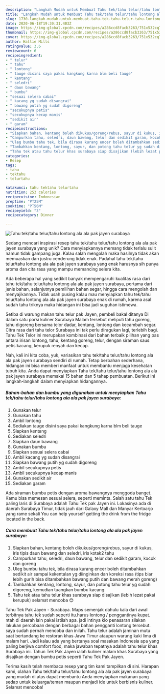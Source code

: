```yaml
---
description: "Langkah Mudah untuk Membuat Tahu tek/tahu telur/tahu lontong ala ala pak jayen surabaya Anti Gagal"
title: "Langkah Mudah untuk Membuat Tahu tek/tahu telur/tahu lontong ala ala pak jayen surabaya Anti Gagal"
slug: 1730-langkah-mudah-untuk-membuat-tahu-tek-tahu-telur-tahu-lontong-ala-ala-pak-jayen-surabaya-anti-gagal
date: 2020-06-18T19:30:31.403Z
image: https://img-global.cpcdn.com/recipes/a286ccd8facb3263/751x532cq70/tahu-tektahu-telurtahu-lontong-ala-ala-pak-jayen-surabaya-foto-resep-utama.jpg
thumbnail: https://img-global.cpcdn.com/recipes/a286ccd8facb3263/751x532cq70/tahu-tektahu-telurtahu-lontong-ala-ala-pak-jayen-surabaya-foto-resep-utama.jpg
cover: https://img-global.cpcdn.com/recipes/a286ccd8facb3263/751x532cq70/tahu-tektahu-telurtahu-lontong-ala-ala-pak-jayen-surabaya-foto-resep-utama.jpg
author: Hallie Mills
ratingvalue: 3.6
reviewcount: 6
recipeingredient:
- " telur"
- " tahu"
- " lontong"
- " tauge disini saya pakai kangkung karna blm beli tauge"
- " kentang"
- " seledri"
- " daun bawang"
- " bumbu"
- "sesuai selera cabai"
- " kacang yg sudah disangrai"
- " bawang putih yg sudah digoreng"
- "secukupnya petis"
- "secukupnya kecap manis"
- "sedikit air"
- " garam"
recipeinstructions:
- "Siapkan bahan, kentang boleh dikukus/goreng/rebus, sayur di kukus, iris tipis daun bawang dan seledri, iris kotak2 tahu"
- "Campurkan tahu, seledri, daun bawang, telur dan sedikit garam, kocok dan goreng"
- "Uleg bumbu tahu tek, bila dirasa kurang encer boleh ditambahkan sedikit air sampai kekentalan yg diinginkan dan koreksi rasa (tips biar lebih gurih bisa ditambahkan bawang putih dan bawang merah goreng)"
- "Tambahkan kentang, lontong, sayur, dan potong tahu telur yg sudah digoreng, kemudian tuangkan bumbu kacang"
- "Tahu tek atau tahu telur khas surabaya siap disajikan (lebih lezat pakai kerupuk) selamat mencoba 😊"
categories:
- Resep
tags:
- tahu
- tektahu
- telurtahu

katakunci: tahu tektahu telurtahu 
nutrition: 253 calories
recipecuisine: Indonesian
preptime: "PT25M"
cooktime: "PT56M"
recipeyield: "3"
recipecategory: Dinner

---
```



![Tahu tek/tahu telur/tahu lontong ala ala pak jayen surabaya](https://img-global.cpcdn.com/recipes/a286ccd8facb3263/751x532cq70/tahu-tektahu-telurtahu-lontong-ala-ala-pak-jayen-surabaya-foto-resep-utama.jpg)

Sedang mencari inspirasi resep tahu tek/tahu telur/tahu lontong ala ala pak jayen surabaya yang unik? Cara menyiapkannya memang tidak terlalu sulit namun tidak gampang juga. Kalau salah mengolah maka hasilnya tidak akan memuaskan dan justru cenderung tidak enak. Padahal tahu tek/tahu telur/tahu lontong ala ala pak jayen surabaya yang enak harusnya sih punya aroma dan cita rasa yang mampu memancing selera kita.

Ada beberapa hal yang sedikit banyak mempengaruhi kualitas rasa dari tahu tek/tahu telur/tahu lontong ala ala pak jayen surabaya, pertama dari jenis bahan, selanjutnya pemilihan bahan segar, hingga cara mengolah dan menyajikannya. Tidak usah pusing kalau mau menyiapkan tahu tek/tahu telur/tahu lontong ala ala pak jayen surabaya enak di rumah, karena asal sudah tahu triknya maka hidangan ini bisa jadi suguhan istimewa.

Setiba di warung makan tahu telur pak Jayen, pembeli bakal ditanya Di dalam satu porsi kuliner Surabaya Malam tersebut meliputi tahu goreng, tahu digoreng bersama telor dadar, kentang, lontong dan kecambah segar. Citra rasa dari tahu telor Surabaya ini tak perlu diragukan lagi, terlebih bagi. Tahu Tek Telor ini merupakan kombinasi dari bahan terbaik pilihan yang pas antara irisan lontong, tahu, kentang goreng, telur, dengan siraman saus petis kacang, kerupuk renyah dan kecap.


Nah, kali ini kita coba, yuk, variasikan tahu tek/tahu telur/tahu lontong ala ala pak jayen surabaya sendiri di rumah. Tetap berbahan sederhana, hidangan ini bisa memberi manfaat untuk membantu menjaga kesehatan tubuh kita. Anda dapat menyiapkan Tahu tek/tahu telur/tahu lontong ala ala pak jayen surabaya memakai 15 bahan dan 5 tahap pembuatan. Berikut ini langkah-langkah dalam menyiapkan hidangannya.

<!--inarticleads1-->

##### Bahan-bahan dan bumbu yang digunakan untuk menyiapkan Tahu tek/tahu telur/tahu lontong ala ala pak jayen surabaya:

1. Gunakan  telur
1. Gunakan  tahu
1. Ambil  lontong
1. Sediakan  tauge disini saya pakai kangkung karna blm beli tauge
1. Siapkan  kentang
1. Sediakan  seledri
1. Siapkan  daun bawang
1. Gunakan  bumbu
1. Siapkan sesuai selera cabai
1. Ambil  kacang yg sudah disangrai
1. Siapkan  bawang putih yg sudah digoreng
1. Ambil secukupnya petis
1. Ambil secukupnya kecap manis
1. Gunakan sedikit air
1. Sediakan  garam


Ada siraman bumbu petis dengan aroma bawangnya menggoda banget. Kamu bisa memesan sesuai selera, seperti meminta. Salah satu tahu Tek paling laris di Surabaya adalah Tahu Tek pak Jayen ini. Lokasinya ada di daerah Surabaya Timur, tidak jauh dari Galaxy Mall dan Manyar Kertoarjo yang rame sekali You can help yourself getting the drink from the fridge located in the back. 

<!--inarticleads2-->

##### Cara membuat Tahu tek/tahu telur/tahu lontong ala ala pak jayen surabaya:

1. Siapkan bahan, kentang boleh dikukus/goreng/rebus, sayur di kukus, iris tipis daun bawang dan seledri, iris kotak2 tahu
1. Campurkan tahu, seledri, daun bawang, telur dan sedikit garam, kocok dan goreng
1. Uleg bumbu tahu tek, bila dirasa kurang encer boleh ditambahkan sedikit air sampai kekentalan yg diinginkan dan koreksi rasa (tips biar lebih gurih bisa ditambahkan bawang putih dan bawang merah goreng)
1. Tambahkan kentang, lontong, sayur, dan potong tahu telur yg sudah digoreng, kemudian tuangkan bumbu kacang
1. Tahu tek atau tahu telur khas surabaya siap disajikan (lebih lezat pakai kerupuk) selamat mencoba 😊


Tahu Tek Pak Jayen - Surabaya. Maps  semenjak dahulu kala dari awal terbitnya tahu tek sudah seperti itu.harus lontong / penggantinya kupat. ntah di daerah lain pakai istilah apa. jadi intinya klo penasaran silakan lakukan percobaan dengan berbagai bahan pengganti lontong tersebut. saya sudah pernah mencoba dan inilah. Tahu telur adalah jaminan mutu saat bertandang ke restoran khas Jawa Timur ataupun warung kaki lima di malam hari. Jadi kalau ada yang bertanya soal masakan Indonesia apa yang paling berjiwa comfort food, maka jawaban tepatnya adalah tahu telur khas Surabaya ini. Tahun Tek Pak Jayen ialah kuliner malam khas Surabaya yang disajikan dengan bumbu petis seperti Tahu Tek Pak Jayen. 

Terima kasih telah membaca resep yang tim kami tampilkan di sini. Harapan kami, olahan Tahu tek/tahu telur/tahu lontong ala ala pak jayen surabaya yang mudah di atas dapat membantu Anda menyiapkan makanan yang sedap untuk keluarga/teman maupun menjadi ide untuk berbisnis kuliner. Selamat mencoba!
